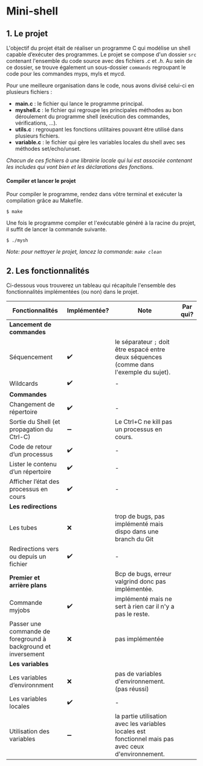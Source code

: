 # Mini-shell

## 1. Le projet

L'objectif du projet était de réaliser un programme C qui modélise un shell capable d’exécuter des programmes.
Le projet se compose d'un dossier `src` contenant l'ensemble du code source avec des fichiers *.c* et *.h*. Au sein de ce dossier, se trouve également un sous-dossier `commands` regroupant le code pour les commandes myps, myls et mycd.

Pour une meilleure organisation dans le code, nous avons divisé celui-ci en plusieurs fichiers :

- **main.c** : le fichier qui lance le programme principal.
- **myshell.c** : le fichier qui regroupe les principales méthodes au bon déroulement du programme shell (exécution des commandes, vérifications, ...).
- **utils.c** : regroupant les fonctions utilitaires pouvant être utilisé dans plusieurs fichiers.
- **variable.c** : le fichier qui gère les variables locales du shell avec ses méthodes set/echo/unset.

*Chacun de ces fichiers à une librairie locale qui lui est associée contenant les includes qui vont bien et les déclarations des fonctions.*

#### Compiler et lancer le projet

Pour compiler le programme, rendez dans vôtre terminal et exécuter la compilation grâce au Makefile.
```
$ make
```

Une fois le programme compiler et l'exécutable généré à la racine du projet, il suffit de lancer la commande suivante.
```
$ ./mysh
```

*Note: pour nettoyer le projet, lancez la commande: ```make clean```*

## 2. Les fonctionnalités

Ci-dessous vous trouverez un tableau qui récapitule l'ensemble des fonctionnalités implémentées (ou non) dans le projet.

| Fonctionnalités | Implémentée? | Note | Par qui? |
| --------------- | ------------ | ---- | -------- |
| **Lancement de commandes** |            |      |
| Séquencement | ✔️ | le séparateur `;` doit être espacé entre deux séquences (comme dans l'exemple du sujet). |
| Wildcards | ✔️ | - |
| **Commandes** |  |  |
| Changement de répertoire | ✔️ | - |
| Sortie du Shell (et propagation du Ctrl-C) | ➖ | Le Ctrl+C ne kill pas un processus en cours. |
| Code de retour d’un processus | ✔️ | - |
| Lister le contenu d’un répertoire | ✔️ | - |
| Afficher l’état des processus en cours | ✔️ | - |
| **Les redirections** |  |  | |
| Les tubes | ❌ | trop de bugs, pas implémenté mais dispo dans une branch du Git |
| Redirections vers ou depuis un fichier | ✔️ | - |
| **Premier et arrière plans** |  | Bcp de bugs, erreur valgrind donc pas implémentée. |
| Commande myjobs | ✔️ | implémenté mais ne sert à rien car il n'y a pas le reste. |
| Passer une commande de foreground à background et inversement | ❌ | pas implémentée |
| **Les variables** |  |  |
| Les variables d’environnment | ❌ | pas de variables d'environnement. (pas réussi) |
| Les variables locales | ✔️ | - |
| Utilisation des variables | ➖ | la partie utilisation avec les variables locales est fonctionnel mais pas avec ceux d'environnement. |

